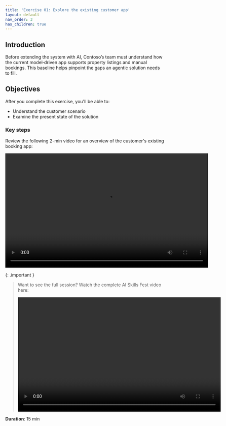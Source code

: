 ```yaml
---
title: 'Exercise 01: Explore the existing customer app'
layout: default
nav_order: 3
has_children: true
---
```


## Introduction
Before extending the system with AI, Contoso’s team must understand how the current model‑driven app supports property listings and manual bookings. This baseline helps pinpoint the gaps an agentic solution needs to fill.

## Objectives
After you complete this exercise, you'll be able to:
- Understand the customer scenario
- Examine the present state of the solution

### Key steps 

Review the following 2-min video for an overview of the customer's existing booking app:

<div>
<video style="width: 640px; height: 360px;" controls> 
<source src="../../media/AI_Skills_Fest_New.mp4" type="video/mp4"> 
</video> </div>


{: .important }
> Want to see the full session? Watch the complete AI Skills Fest video here:
>
> <video style="width: 640px; height: 360px;" controls> 
  <source src="./../media/AI_Skills_Fest_-_Copilot_Studio_compressed.mp4" type="video/mp4"> </video> 


**Duration**: 15 min
